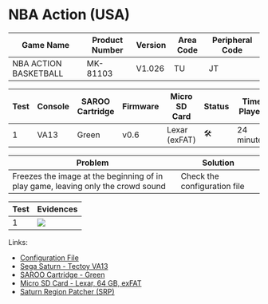 # NBA Action (USA)

| Game Name             | Product Number | Version | Area Code | Peripheral Code |
| --------------------- | -------------- | ------- | --------- | --------------- |
| NBA ACTION BASKETBALL | MK-81103       | V1.026  | TU        | JT              |

| Test | Console | SAROO Cartridge | Firmware | Micro SD Card | Status              | Time Played |
| ---- | ------- | --------------- | -------- | ------------- | ------------------- | ----------- |
| 1    | VA13    | Green           | v0.6     | Lexar (exFAT) | :hammer_and_wrench: | 24 minutes  |

| Problem                                                                          | Solution                     |
| -------------------------------------------------------------------------------- | ---------------------------- |
| Freezes the image at the beginning of in play game, leaving only the crowd sound | Check the configuration file |

| Test | Evidences                                                                                        |
| ---- | ------------------------------------------------------------------------------------------------ |
| 1    | [![](https://img.youtube.com/vi/qBbPlMJykDs/0.jpg)](https://www.youtube.com/watch?v=qBbPlMJykDs) |

Links:

- [Configuration File](https://github.com/williamdsw/saroo-configuration-list/blob/master/Regions/Retails/USA/MK-81103/README.md)
- [Sega Saturn - Tectoy VA13](../../../../Info/Consoles/VA13/README.md)
- [SAROO Cartridge - Green](../../../../Info/Cartridges/RetroGameParadiseStore/1.32F/README.md)
- [Micro SD Card - Lexar, 64 GB, exFAT](../../../../Info/SdCards/Lexar/64GB/exfat/README.md)
- [Saturn Region Patcher (SRP)](https://segaxtreme.net/resources/saturn-region-patcher.81/download)
